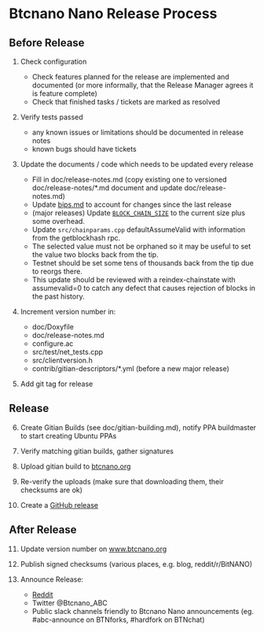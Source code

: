 Btcnano Nano Release Process
===========================


## Before Release

1. Check configuration
    - Check features planned for the release are implemented and documented
      (or more informally, that the Release Manager agrees it is feature complete)
    - Check that finished tasks / tickets are marked as resolved

2. Verify tests passed
    - any known issues or limitations should be documented in release notes
    - known bugs should have tickets
 
3. Update the documents / code which needs to be updated every release
    - Fill in doc/release-notes.md (copy existing one to versioned doc/release-notes/*.md document 
      and update doc/release-notes.md)
    - Update [bips.md](bips.md) to account for changes since the last release
    - (major releases) Update [`BLOCK_CHAIN_SIZE`](/src/qt/intro.cpp) to the current size plus
      some overhead.
    - Update `src/chainparams.cpp` defaultAssumeValid  with information from the getblockhash rpc.
    - The selected value must not be orphaned so it may be useful to set the value two blocks back 
      from the tip.
    - Testnet should be set some tens of thousands back from the tip due to reorgs there.
    - This update should be reviewed with a reindex-chainstate with assumevalid=0 to catch any defect
      that causes rejection of blocks in the past history.

4. Increment version number in:
    - doc/Doxyfile
    - doc/release-notes.md
    - configure.ac
    - src/test/net_tests.cpp
    - src/clientversion.h
    - contrib/gitian-descriptors/*.yml (before a new major release)

5. Add git tag for release


## Release
    
6. Create Gitian Builds (see doc/gitian-building.md), notify PPA buildmaster to start creating Ubuntu PPAs
    
7. Verify matching gitian builds, gather signatures

8. Upload gitian build to [btcnano.org](https://download.btcnano.org/)

9. Re-verify the uploads (make sure that downloading them, their checksums are ok)

10. Create a [GitHub release](https://github.com/Btcnano-NANO/btcnano-nano/releases) 


## After Release

11. Update version number on www.btcnano.org

12. Publish signed checksums (various places, e.g. blog, reddit/r/BitNANO)

13. Announce Release:
    - [Reddit](https://www.reddit.com/r/BitNANO/)
    - Twitter @Btcnano_ABC
    - Public slack channels friendly to Btcnano Nano announcements 
      (eg. #abc-announce on BTNforks,  #hardfork on BTNchat)
